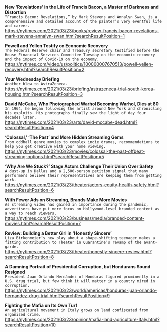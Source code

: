 **New ‘Revelations’ in the Life of Francis Bacon, a Master of Darkness and Distortion**\
`“Francis Bacon: Revelations,” by Mark Stevens and Annalyn Swan, is a comprehensive and detailed account of the painter’s very eventful life and career.`\
https://nytimes.com/2021/03/23/books/review-francis-bacon-revelations-mark-stevens-annalyn-swan.html?searchResultPosition=1

**Powell and Yellen Testify on Economic Recovery**\
`The Federal Reserve chair and Treasury secretary testified before the House Financial Services Committee Tuesday on the economic recovery and the impact of Covid-19 on the economy.`\
https://nytimes.com/video/us/politics/100000007670513/powell-yellen-recovery.html?searchResultPosition=2

**Your Wednesday Briefing**\
`Another blow to AstraZeneca.`\
https://nytimes.com/2021/03/23/briefing/astrazeneca-trial-south-korea-housing.html?searchResultPosition=3

**David McCabe, Who Photographed Warhol Becoming Warhol, Dies at 80**\
`In 1964, he began following the artist around New York and chronicling his exploits. His photographs finally saw the light of day four decades later.`\
https://nytimes.com/2021/03/23/arts/david-mccabe-dead.html?searchResultPosition=4

**‘Colossal,’ ‘The Past’ and More Hidden Streaming Gems**\
`From oddball genre movies to complex indie dramas, recommendations to help you get creative with your home viewing.`\
https://nytimes.com/2021/03/23/movies/colossal-the-past-offbeat-streaming-options.html?searchResultPosition=5

**‘Why Are We Stuck?’ Stage Actors Challenge Their Union Over Safety**\
`A dust-up in Dallas and a 2,500-person petition signal that many performers believe their representatives are keeping them from getting work.`\
https://nytimes.com/2021/03/23/theater/actors-equity-health-safety.html?searchResultPosition=6

**With Fewer Ads on Streaming, Brands Make More Movies**\
`As streaming video has gained in importance during the pandemic, advertisers have put more focus on Hollywood-level branded content as a way to reach viewers.`\
https://nytimes.com/2021/03/23/business/media/branded-content-movies.html?searchResultPosition=7

**Review: Building a Better Girl in ‘Honestly Sincere’**\
`Liza Birkenmeier’s new play about a shape-shifting teenager makes a fitting contribution to Theater in Quarantine’s revamp of the avant-garde.`\
https://nytimes.com/2021/03/23/theater/honestly-sincere-review.html?searchResultPosition=8

**A Damning Portrait of Presidential Corruption, but Hondurans Sound Resigned**\
`President Juan Orlando Hernández of Honduras figured prominently in a U.S. drug trial, but few think it will matter in a country mired in corruption.`\
https://nytimes.com/2021/03/23/world/americas/honduras-juan-orlando-hernandez-drug-trial.html?searchResultPosition=9

**Fighting the Mafia on Its Own Turf**\
`An agricultural movement in Italy grows on land confiscated from organized crime.`\
https://nytimes.com/2021/03/23/opinion/mafia-land-agriculture-Italy.html?searchResultPosition=10


